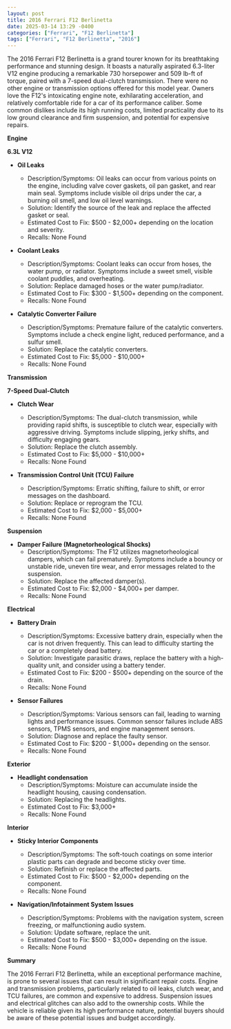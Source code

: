 ```yaml
---
layout: post
title: 2016 Ferrari F12 Berlinetta
date: 2025-03-14 13:29 -0400
categories: ["Ferrari", "F12 Berlinetta"]
tags: ["Ferrari", "F12 Berlinetta", "2016"]
---
```

The 2016 Ferrari F12 Berlinetta is a grand tourer known for its breathtaking performance and stunning design. It boasts a naturally aspirated 6.3-liter V12 engine producing a remarkable 730 horsepower and 509 lb-ft of torque, paired with a 7-speed dual-clutch transmission. There were no other engine or transmission options offered for this model year. Owners love the F12's intoxicating engine note, exhilarating acceleration, and relatively comfortable ride for a car of its performance caliber. Some common dislikes include its high running costs, limited practicality due to its low ground clearance and firm suspension, and potential for expensive repairs.

**Engine**

**6.3L V12**

*   **Oil Leaks**
    *   Description/Symptoms: Oil leaks can occur from various points on the engine, including valve cover gaskets, oil pan gasket, and rear main seal. Symptoms include visible oil drips under the car, a burning oil smell, and low oil level warnings.
    *   Solution: Identify the source of the leak and replace the affected gasket or seal.
    *   Estimated Cost to Fix: $500 - $2,000+ depending on the location and severity.
    *   Recalls: None Found

*   **Coolant Leaks**
    *   Description/Symptoms: Coolant leaks can occur from hoses, the water pump, or radiator. Symptoms include a sweet smell, visible coolant puddles, and overheating.
    *   Solution: Replace damaged hoses or the water pump/radiator.
    *   Estimated Cost to Fix: $300 - $1,500+ depending on the component.
    *   Recalls: None Found

*   **Catalytic Converter Failure**
    *   Description/Symptoms: Premature failure of the catalytic converters. Symptoms include a check engine light, reduced performance, and a sulfur smell.
    *   Solution: Replace the catalytic converters.
    *   Estimated Cost to Fix: $5,000 - $10,000+
    *   Recalls: None Found

**Transmission**

**7-Speed Dual-Clutch**

*   **Clutch Wear**
    *   Description/Symptoms: The dual-clutch transmission, while providing rapid shifts, is susceptible to clutch wear, especially with aggressive driving. Symptoms include slipping, jerky shifts, and difficulty engaging gears.
    *   Solution: Replace the clutch assembly.
    *   Estimated Cost to Fix: $5,000 - $10,000+
    *   Recalls: None Found

*   **Transmission Control Unit (TCU) Failure**
    *   Description/Symptoms: Erratic shifting, failure to shift, or error messages on the dashboard.
    *   Solution: Replace or reprogram the TCU.
    *   Estimated Cost to Fix: $2,000 - $5,000+
    *   Recalls: None Found

**Suspension**

*   **Damper Failure (Magnetorheological Shocks)**
    *   Description/Symptoms: The F12 utilizes magnetorheological dampers, which can fail prematurely. Symptoms include a bouncy or unstable ride, uneven tire wear, and error messages related to the suspension.
    *   Solution: Replace the affected damper(s).
    *   Estimated Cost to Fix: $2,000 - $4,000+ per damper.
    *   Recalls: None Found

**Electrical**

*   **Battery Drain**
    *   Description/Symptoms: Excessive battery drain, especially when the car is not driven frequently. This can lead to difficulty starting the car or a completely dead battery.
    *   Solution: Investigate parasitic draws, replace the battery with a high-quality unit, and consider using a battery tender.
    *   Estimated Cost to Fix: $200 - $500+ depending on the source of the drain.
    *   Recalls: None Found

*   **Sensor Failures**
    *   Description/Symptoms: Various sensors can fail, leading to warning lights and performance issues. Common sensor failures include ABS sensors, TPMS sensors, and engine management sensors.
    *   Solution: Diagnose and replace the faulty sensor.
    *   Estimated Cost to Fix: $200 - $1,000+ depending on the sensor.
    *   Recalls: None Found

**Exterior**

*   **Headlight condensation**
    *   Description/Symptoms: Moisture can accumulate inside the headlight housing, causing condensation.
    *   Solution: Replacing the headlights.
    *   Estimated Cost to Fix: $3,000+
    *   Recalls: None Found

**Interior**

*   **Sticky Interior Components**
    *   Description/Symptoms: The soft-touch coatings on some interior plastic parts can degrade and become sticky over time.
    *   Solution: Refinish or replace the affected parts.
    *   Estimated Cost to Fix: $500 - $2,000+ depending on the component.
    *   Recalls: None Found

*   **Navigation/Infotainment System Issues**
    *   Description/Symptoms: Problems with the navigation system, screen freezing, or malfunctioning audio system.
    *   Solution: Update software, replace the unit.
    *   Estimated Cost to Fix: $500 - $3,000+ depending on the issue.
    *   Recalls: None Found

**Summary**

The 2016 Ferrari F12 Berlinetta, while an exceptional performance machine, is prone to several issues that can result in significant repair costs. Engine and transmission problems, particularly related to oil leaks, clutch wear, and TCU failures, are common and expensive to address. Suspension issues and electrical glitches can also add to the ownership costs. While the vehicle is reliable given its high performance nature, potential buyers should be aware of these potential issues and budget accordingly.


